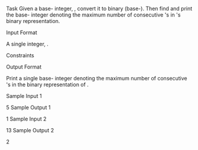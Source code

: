 Task
Given a base- integer, , convert it to binary (base-). Then find and print the base- integer denoting the maximum number of consecutive 's in 's binary representation.

Input Format

A single integer, .

Constraints

Output Format

Print a single base- integer denoting the maximum number of consecutive 's in the binary representation of .

Sample Input 1

5
Sample Output 1

1
Sample Input 2

13
Sample Output 2

2

